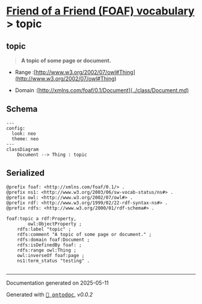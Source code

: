 # [Friend of a Friend (FOAF) vocabulary](../homepage.md) > topic

## topic

> **A topic of some page or document.**

- Range :[http://www.w3.org/2002/07/owl#Thing](<http://www.w3.org/2002/07/owl#Thing>)

- Domain :[http://xmlns.com/foaf/0.1/Document](../class/Document.md)

## Schema

```mermaid
---
config:
  look: neo
  theme: neo
---
classDiagram
    Document --> Thing : topic
```

## Serialized

```ttl
@prefix foaf: <http://xmlns.com/foaf/0.1/> .
@prefix ns1: <http://www.w3.org/2003/06/sw-vocab-status/ns#> .
@prefix owl: <http://www.w3.org/2002/07/owl#> .
@prefix rdf: <http://www.w3.org/1999/02/22-rdf-syntax-ns#> .
@prefix rdfs: <http://www.w3.org/2000/01/rdf-schema#> .

foaf:topic a rdf:Property,
        owl:ObjectProperty ;
    rdfs:label "topic" ;
    rdfs:comment "A topic of some page or document." ;
    rdfs:domain foaf:Document ;
    rdfs:isDefinedBy foaf: ;
    rdfs:range owl:Thing ;
    owl:inverseOf foaf:page ;
    ns1:term_status "testing" .


```

---

Documentation generated on 2025-05-11

Generated with <kbd>[📑 ontodoc](https://github.com/StephaneBranly/ontodoc)</kbd>, *v0.0.2*
